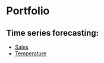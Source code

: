 # Portfolio

## Time series forecasting:
- [Sales](https://github.com/El-SebasV/Portfolio/tree/main/Sales%20Forecasting)
- [Temperature](https://github.com/El-SebasV/Portfolio/tree/main/Temperature%20Forecasting)
